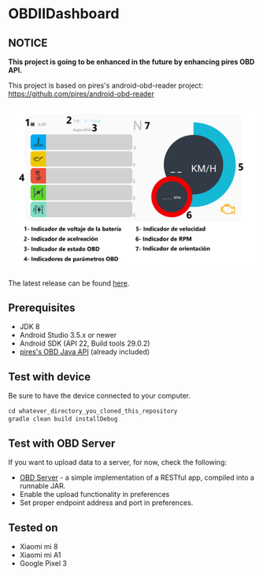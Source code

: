 OBDIIDashboard
========================

## NOTICE

**This project is going to be enhanced in the future by enhancing pires OBD API.**

 This project is based on pires's android-obd-reader project: https://github.com/pires/android-obd-reader
 
![screenshot](/caption.png)

The latest release can be found [here](https://github.com/sjmp93/OBDIIDashboard/).

## Prerequisites ##
- JDK 8
- Android Studio 3.5.x or newer
- Android SDK (API 22, Build tools 29.0.2)
- [pires's OBD Java API](https://github.com/pires/obd-java-api/) (already included)

## Test with device ##

Be sure to have the device connected to your computer.

```
cd whatever_directory_you_cloned_this_repository
gradle clean build installDebug
```

## Test with OBD Server ##

If you want to upload data to a server, for now, check the following:
* [OBD Server](https://github.com/pires/obd-server/) - a simple implementation of a RESTful app, compiled into a runnable JAR.
* Enable the upload functionality in preferences
* Set proper endpoint address and port in preferences.


## Tested on ##

* Xiaomi mi 8
* Xiaomi mi A1
* Google Pixel 3
